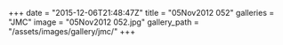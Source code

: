 +++
date = "2015-12-06T21:48:47Z"
title = "05Nov2012 052"
galleries = "JMC"
image = "05Nov2012 052.jpg"
gallery_path = "/assets/images/gallery/jmc/"
+++
